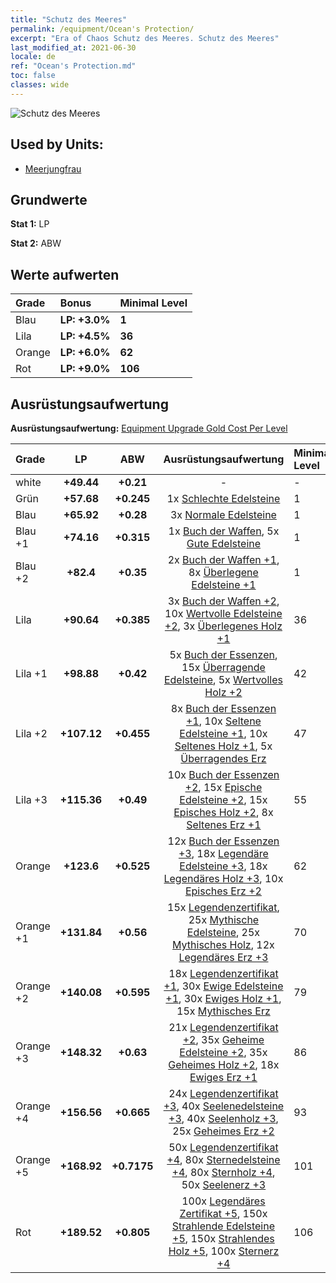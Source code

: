 ```yaml
---
title: "Schutz des Meeres"
permalink: /equipment/Ocean's Protection/
excerpt: "Era of Chaos Schutz des Meeres. Schutz des Meeres"
last_modified_at: 2021-06-30
locale: de
ref: "Ocean's Protection.md"
toc: false
classes: wide
---
```


  ![Schutz des Meeres](/images/e/e_99054.png)

## Used by Units:

* [Meerjungfrau](/de/units/Mermaid/) 


## Grundwerte
 **Stat 1:** LP

 **Stat 2:** ABW

## Werte aufwerten

  |     Grade    |   Bonus | Minimal Level | 
  |:-------------|:--------|:--------------| 
  | Blau | **LP: +3.0%** | **1** | 
  | Lila | **LP: +4.5%** | **36** | 
  | Orange | **LP: +6.0%** | **62** | 
  | Rot | **LP: +9.0%** | **106** | 


## Ausrüstungsaufwertung
 **Ausrüstungsaufwertung:** [Equipment Upgrade Gold Cost Per Level](/equipment/EquipmentUpgradeCostPerLevel/) 

  |          Grade      | LP | ABW | Ausrüstungsaufwertung | Minimal Level |
  |:--------------------|:---------:|:---------:|:----------------:|:--------------|
  | white | **+49.44** | **+0.21** | - | - |
  | Grün | **+57.68** | **+0.245** | 1x [Schlechte Edelsteine](/ItemsDE/mat_4/) | 1 |
  | Blau | **+65.92** | **+0.28** | 3x [Normale Edelsteine](/ItemsDE/mat_10/) | 1 |
  | Blau +1 | **+74.16** | **+0.315** | 1x [Buch der Waffen](/ItemsDE/mat_18/), 5x [Gute Edelsteine](/ItemsDE/mat_16/) | 1 |
  | Blau +2 | **+82.4** | **+0.35** | 2x [Buch der Waffen +1](/ItemsDE/mat_25/), 8x [Überlegene Edelsteine +1](/ItemsDE/mat_23/) | 1 |
  | Lila | **+90.64** | **+0.385** | 3x [Buch der Waffen +2](/ItemsDE/mat_32/), 10x [Wertvolle Edelsteine +2](/ItemsDE/mat_30/), 3x [Überlegenes Holz +1](/ItemsDE/mat_20/) | 36 |
  | Lila +1 | **+98.88** | **+0.42** | 5x [Buch der Essenzen](/ItemsDE/mat_39/), 15x [Überragende Edelsteine](/ItemsDE/mat_37/), 5x [Wertvolles Holz +2](/ItemsDE/mat_27/) | 42 |
  | Lila +2 | **+107.12** | **+0.455** | 8x [Buch der Essenzen +1](/ItemsDE/mat_46/), 10x [Seltene Edelsteine +1](/ItemsDE/mat_44/), 10x [Seltenes Holz +1](/ItemsDE/mat_41/), 5x [Überragendes Erz](/ItemsDE/mat_33/) | 47 |
  | Lila +3 | **+115.36** | **+0.49** | 10x [Buch der Essenzen +2](/ItemsDE/mat_53/), 15x [Epische Edelsteine +2](/ItemsDE/mat_51/), 15x [Episches Holz +2](/ItemsDE/mat_48/), 8x [Seltenes Erz +1](/ItemsDE/mat_40/) | 55 |
  | Orange | **+123.6** | **+0.525** | 12x [Buch der Essenzen +3](/ItemsDE/mat_60/), 18x [Legendäre Edelsteine +3](/ItemsDE/mat_58/), 18x [Legendäres Holz +3](/ItemsDE/mat_55/), 10x [Episches Erz +2](/ItemsDE/mat_47/) | 62 |
  | Orange +1 | **+131.84** | **+0.56** | 15x [Legendenzertifikat](/ItemsDE/mat_67/), 25x [Mythische Edelsteine](/ItemsDE/mat_65/), 25x [Mythisches Holz](/ItemsDE/mat_62/), 12x [Legendäres Erz +3](/ItemsDE/mat_54/) | 70 |
  | Orange +2 | **+140.08** | **+0.595** | 18x [Legendenzertifikat +1](/ItemsDE/mat_74/), 30x [Ewige Edelsteine +1](/ItemsDE/mat_72/), 30x [Ewiges Holz +1](/ItemsDE/mat_69/), 15x [Mythisches Erz](/ItemsDE/mat_61/) | 79 |
  | Orange +3 | **+148.32** | **+0.63** | 21x [Legendenzertifikat +2](/ItemsDE/mat_81/), 35x [Geheime Edelsteine +2](/ItemsDE/mat_79/), 35x [Geheimes Holz +2](/ItemsDE/mat_76/), 18x [Ewiges Erz +1](/ItemsDE/mat_68/) | 86 |
  | Orange +4 | **+156.56** | **+0.665** | 24x [Legendenzertifikat +3](/ItemsDE/mat_88/), 40x [Seelenedelsteine +3](/ItemsDE/mat_86/), 40x [Seelenholz +3](/ItemsDE/mat_83/), 25x [Geheimes Erz +2](/ItemsDE/mat_75/) | 93 |
  | Orange +5 | **+168.92** | **+0.7175** | 50x [Legendenzertifikat +4](/ItemsDE/mat_95/), 80x [Sternedelsteine +4](/ItemsDE/mat_93/), 80x [Sternholz +4](/ItemsDE/mat_90/), 50x [Seelenerz +3](/ItemsDE/mat_82/) | 101 |
  | Rot | **+189.52** | **+0.805** | 100x [Legendäres Zertifikat +5](/ItemsDE/mat_102/), 150x [Strahlende Edelsteine +5](/ItemsDE/mat_100/), 150x [Strahlendes Holz +5](/ItemsDE/mat_97/), 100x [Sternerz +4](/ItemsDE/mat_89/) | 106 |


